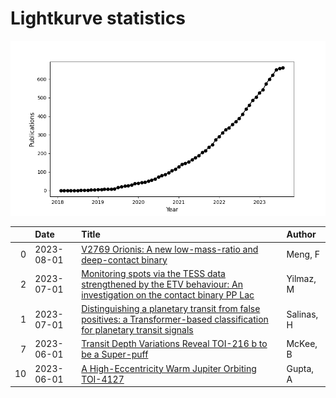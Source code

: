 
<h1>Lightkurve statistics</h1>
  
![publications](lightkurve-publications.png)  
  
|    | Date       | Title                                                                                                                                                                                       | Author     |
|---:|:-----------|:--------------------------------------------------------------------------------------------------------------------------------------------------------------------------------------------|:-----------|
|  0 | 2023-08-01 | [V2769 Orionis: A new low-mass-ratio and deep-contact binary](https://ui.adsabs.harvard.edu/abs/2023NewA..10202034M/abstract)                                                               | Meng, F    |
|  2 | 2023-07-01 | [Monitoring spots via the TESS data strengthened by the ETV behaviour: An investigation on the contact binary PP Lac](https://ui.adsabs.harvard.edu/abs/2023NewA..10102022Y/abstract)       | Yilmaz, M  |
|  1 | 2023-07-01 | [Distinguishing a planetary transit from false positives: a Transformer-based classification for planetary transit signals](https://ui.adsabs.harvard.edu/abs/2023MNRAS.522.3201S/abstract) | Salinas, H |
|  7 | 2023-06-01 | [Transit Depth Variations Reveal TOI-216 b to be a Super-puff](https://ui.adsabs.harvard.edu/abs/2023AJ....165..236M/abstract)                                                              | McKee, B   |
| 10 | 2023-06-01 | [A High-Eccentricity Warm Jupiter Orbiting TOI-4127](https://ui.adsabs.harvard.edu/abs/2023AJ....165..234G/abstract)                                                                        | Gupta, A   |
